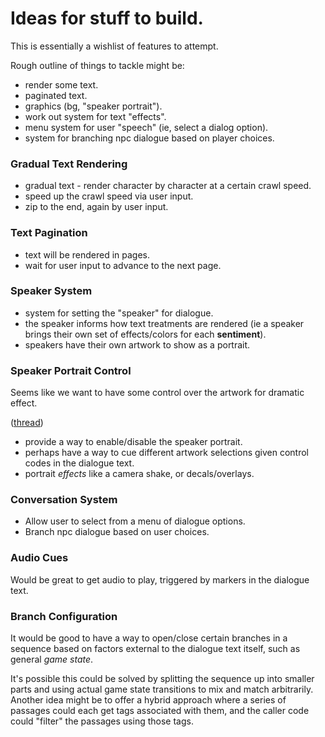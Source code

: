 # Ideas for stuff to build.

This is essentially a wishlist of features to attempt.

Rough outline of things to tackle might be:

- render some text.
- paginated text.
- graphics (bg, "speaker portrait").
- work out system for text "effects".
- menu system for user "speech" (ie, select a dialog option).
- system for branching npc dialogue based on player choices.

### Gradual Text Rendering

- gradual text - render character by character at a certain crawl speed.
- speed up the crawl speed via user input.
- zip to the end, again by user input.

### Text Pagination

- text will be rendered in pages.
- wait for user input to advance to the next page.

### Speaker System

- system for setting the "speaker" for dialogue.
- the speaker informs how text treatments are rendered (ie a speaker brings
  their own set of effects/colors for each **sentiment**).
- speakers have their own artwork to show as a portrait.

### Speaker Portrait Control

Seems like we want to have some control over the artwork for dramatic effect.

([thread](https://twitter.com/workingjubilee/status/1265823777151057921))

- provide a way to enable/disable the speaker portrait.
- perhaps have a way to cue different artwork selections given control codes in
  the dialogue text.
- portrait *effects* like a camera shake, or decals/overlays.

### Conversation System

- Allow user to select from a menu of dialogue options.
- Branch npc dialogue based on user choices.


### Audio Cues

Would be great to get audio to play, triggered by markers in the dialogue text.

### Branch Configuration

It would be good to have a way to open/close certain branches in a sequence
based on factors external to the dialogue text itself, such as general
*game state*.

It's possible this could be solved by splitting the sequence up into smaller
parts and using actual game state transitions to mix and match arbitrarily.
Another idea might be to offer a hybrid approach where a series of passages
could each get tags associated with them, and the caller code could "filter" the
passages using those tags. 